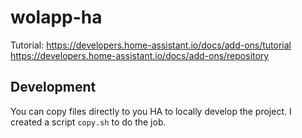 # wolapp-ha

Tutorial: https://developers.home-assistant.io/docs/add-ons/tutorial
https://developers.home-assistant.io/docs/add-ons/repository

## Development

You can copy files directly to you HA to locally develop the project. I created a script `copy.sh` to do the job.
